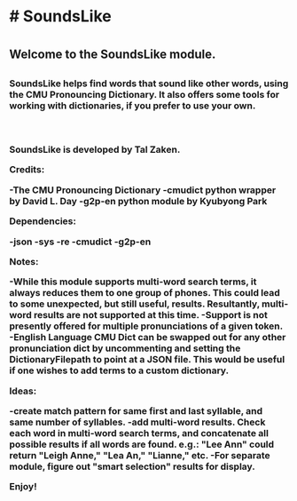 <h1># SoundsLike<h1>

<h2>Welcome to the SoundsLike module.<h2>
<h3>SoundsLike helps find words that sound like other words, using the CMU Pronouncing Dictionary. 
It also offers some tools for working with dictionaries, if you prefer to use your own.<h3> 

<br>

SoundsLike is developed by Tal Zaken. 

<b>Credits:</b>

-The CMU Pronouncing Dictionary
-cmudict python wrapper by David L. Day
-g2p-en python module by Kyubyong Park

<b>Dependencies:</b>

-json
-sys
-re
-cmudict
-g2p-en

<b>Notes:</b>

-While this module supports multi-word search terms, it always reduces them to one group of phones.
 This could lead to some unexpected, but still useful, results. 
 Resultantly, multi-word results are not supported at this time.
-Support is not presently offered for multiple pronunciations of a given token.
-English Language CMU Dict can be swapped out for any other pronunciation dict
 by uncommenting and setting the DictionaryFilepath to point at a JSON file.
 This would be useful if one wishes to add terms to a custom dictionary.

<b>Ideas:</b>

-create match pattern for same first and last syllable, and same number of syllables.
-add multi-word results. Check each word in multi-word search terms,
 and concatenate all possible results if all words are found.
 e.g.: "Lee Ann" could return "Leigh Anne," "Lea An," "Lianne," etc.
-For separate module, figure out "smart selection" results for display.


Enjoy!
